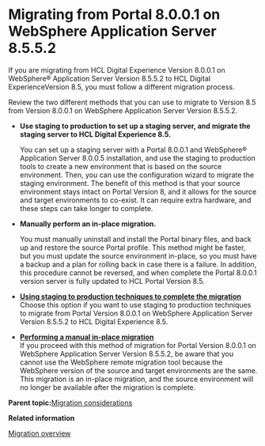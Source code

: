 # Migrating from Portal 8.0.0.1 on WebSphere Application Server 8.5.5.2 

If you are migrating from HCL Digital Experience Version 8.0.0.1 on WebSphere® Application Server Version 8.5.5.2 to HCL Digital ExperienceVersion 8.5, you must follow a different migration process.

Review the two different methods that you can use to migrate to Version 8.5 from Version 8.0.0.1 on WebSphere Application Server Version 8.5.5.2.

-   **Use staging to production to set up a staging server, and migrate the staging server to HCL Digital Experience 8.5.**

    You can set up a staging server with a Portal 8.0.0.1 and WebSphere® Application Server 8.0.0.5 installation, and use the staging to production tools to create a new environment that is based on the source environment. Then, you can use the configuration wizard to migrate the staging environment. The benefit of this method is that your source environment stays intact on Portal Version 8, and it allows for the source and target environments to co-exist. It can require extra hardware, and these steps can take longer to complete.

-   **Manually perform an in-place migration.**

    You must manually uninstall and install the Portal binary files, and back up and restore the source Portal profile. This method might be faster, but you must update the source environment in-place, so you must have a backup and a plan for rolling back in case there is a failure. In addition, this procedure cannot be reversed, and when complete the Portal 8.0.0.1 version server is fully updated to HCL Portal Version 8.5.


-   **[Using staging to production techniques to complete the migration ](../migrate/mig_plan_was_s2p.md)**  
Choose this option if you want to use staging to production techniques to migrate from Portal Version 8.0.0.1 on WebSphere Application Server Version 8.5.5.2 to HCL Digital Experience 8.5.
-   **[Performing a manual in-place migration ](../migrate/mig_plan_was_manual.md)**  
If you proceed with this method of migration for Portal Version 8.0.0.1 on WebSphere Application Server Version 8.5.5.2, be aware that you cannot use the WebSphere remote migration tool because the WebSphere version of the source and target environments are the same. This migration is an in-place migration, and the source environment will no longer be available after the migration is complete.

**Parent topic:**[Migration considerations ](../plan/mig_plan_high_availability.md)

**Related information**  


[Migration overview ](../migrate/mig_over.md)

